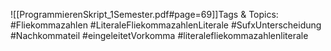 
![[ProgrammierenSkript_1Semester.pdf#page=69]]Tags & Topics:
   #Fliekommazahlen
   #LiteraleFliekommazahlenLiterale
   #SufxUnterscheidung
   #Nachkommateil
   #eingeleitetVorkomma
   #literalefliekommazahlenliterale